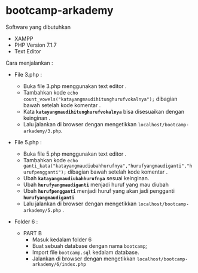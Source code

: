 # bootcamp-arkademy
Software yang dibutuhkan
- XAMPP 
- PHP Version 7.1.7
- Text Editor 

Cara menjalankan : 
- File 3.php :
    - Buka file 3.php menggunakan text editor .
    - Tambahkan kode `echo count_vowels("katayangmaudihitunghurufvokalnya");` dibagian bawah setelah kode komentar .
    - Kata  **`katayangmaudihitunghurufvokalnya`** bisa disesuaikan dengan keinginan . 
    - Lalu jalankan di browser dengan mengetikkan `localhost/bootcamp-arkademy/3.php`.
    
- File 5.php :
    - Buka file 5.php menggunakan text editor .
    - Tambahkan kode `echo ganti_kata("katayangmaudiubahhurufnya","hurufyangmaudiganti","hurufpengganti");` dibagian bawah setelah kode komentar .
    - Ubah  **`katayangmaudiubahhurufnya`** sesuai keinginan.
    - Ubah **`hurufyangmaudiganti`** menjadi huruf yang mau diubah
    - Ubah **`hurufpengganti`** menjadi huruf yang akan jadi pengganti **`hurufyangmaudiganti`**
    - Lalu jalankan di browser dengan mengetikkan `localhost/bootcamp-arkademy/5.php` .
    
 - Folder 6 :
    - PART B
        - Masuk kedalam folder 6
        - Buat sebuah database dengan nama `bootcamp`;
        - Import file `bootcamp.sql` kedalam database.
        - Jalankan di browser dengan mengetikkan `localhost/bootcamp-arkademy/6/index.php`
    
